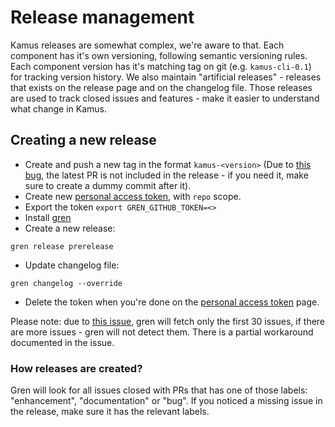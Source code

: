 # Release management
Kamus releases are somewhat complex, we're aware to that.
Each component has it's own versioning, following semantic versioning rules.
Each component version has it's matching tag on git (e.g. `kamus-cli-0.1`) for tracking version history.
We also maintain "artificial releases" - releases that exists on the release page and on the changelog file. Those releases are used to track closed issues and features - make it easier to understand what change in Kamus.

## Creating a new release
* Create and push a new tag in the format `kamus-<version>` (Due to [this bug][pr-bug], the latest PR is not included in the release - if you need it, make sure to create a dummy commit after it).
* Create new [personal access token], with `repo` scope.
* Export the token `export GREN_GITHUB_TOKEN=<>`
* Install [gren]
* Create a new release:
```
gren release prerelease
```
* Update changelog file:
```
gren changelog --override 
```

* Delete the token when you're done on the [personal access token] page.

Please note: due to [this issue][issues-bug], gren will fetch only the first 30 issues, if there are more issues - gren will not detect them. There is a partial workaround documented in the issue.

### How releases are created?
Gren will look for all issues closed with PRs that has one of those labels: "enhancement", "documentation" or "bug". If you noticed a missing issue in the release, make sure it has the relevant labels.

[personal access token]: https://github.com/settings/tokens
[gren]: https://github.com/github-tools/github-release-notes
[pr-bug]: https://github.com/github-tools/github-release-notes/issues/128
[issues-bug]: https://github.com/github-tools/github-release-notes/issues/209